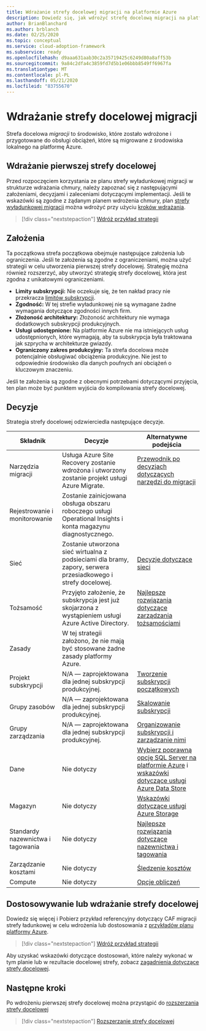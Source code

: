 ```yaml
---
title: Wdrażanie strefy docelowej migracji na platformie Azure
description: Dowiedz się, jak wdrożyć strefę docelową migracji na platformie Azure.
author: BrianBlanchard
ms.author: brblanch
ms.date: 02/25/2020
ms.topic: conceptual
ms.service: cloud-adoption-framework
ms.subservice: ready
ms.openlocfilehash: d9aaa631aab30c2a35719425c6249d80a8aff53b
ms.sourcegitcommit: 9a84c2dfa4c3859fd7d5b1e06bbb8549ff6967fa
ms.translationtype: MT
ms.contentlocale: pl-PL
ms.lasthandoff: 05/21/2020
ms.locfileid: "83755670"
---
```

<!-- cSpell:ignore vCPUs jumpbox -->

# <a name="deploy-a-migration-landing-zone"></a>Wdrażanie strefy docelowej migracji

Strefa docelowa _migracji_ to środowisko, które zostało wdrożone i przygotowane do obsługi obciążeń, które są migrowane z środowiska lokalnego na platformę Azure.

## <a name="deploy-the-first-landing-zone"></a>Wdrażanie pierwszej strefy docelowej

Przed rozpoczęciem korzystania ze planu strefy wyładunkowej migracji w strukturze wdrażania chmury, należy zapoznać się z następującymi założeniami, decyzjami i zaleceniami dotyczącymi implementacji. Jeśli te wskazówki są zgodne z żądanym planem wdrożenia chmury, plan [strefy wyładunkowej migracji](https://docs.microsoft.com/azure/governance/blueprints/samples/caf-migrate-landing-zone) można wdrożyć przy użyciu [kroków wdrażania][deploy-sample].

> [!div class="nextstepaction"]
> [Wdróż przykład strategii][deploy-sample]

## <a name="assumptions"></a>Założenia

Ta początkowa strefa początkowa obejmuje następujące założenia lub ograniczenia. Jeśli te założenia są zgodne z ograniczeniami, można użyć strategii w celu utworzenia pierwszej strefy docelowej. Strategię można również rozszerzyć, aby utworzyć strategię strefy docelowej, która jest zgodna z unikatowymi ograniczeniami.

- **Limity subskrypcji:** Nie oczekuje się, że ten nakład pracy nie przekracza [limitów subskrypcji](https://docs.microsoft.com/azure/azure-resource-manager/management/azure-subscription-service-limits).
- **Zgodność:** W tej strefie wyładunkowej nie są wymagane żadne wymagania dotyczące zgodności innych firm.
- **Złożoność architektury:** Złożoność architektury nie wymaga dodatkowych subskrypcji produkcyjnych.
- **Usługi udostępnione:** Na platformie Azure nie ma istniejących usług udostępnionych, które wymagają, aby ta subskrypcja była traktowana jak szprycha w architekturze gwiazdy.
- **Ograniczony zakres produkcyjny:** Ta strefa docelowa może potencjalnie obsługiwać obciążenia produkcyjne. Nie jest to odpowiednie środowisko dla danych poufnych ani obciążeń o kluczowym znaczeniu.

Jeśli te założenia są zgodne z obecnymi potrzebami dotyczącymi przyjęcia, ten plan może być punktem wyjścia do kompilowania strefy docelowej.

## <a name="decisions"></a>Decyzje

Strategia strefy docelowej odzwierciedla następujące decyzje.

| Składnik                    | Decyzje                                                                                         | Alternatywne podejścia                                                                                                                                                                                                                                                                |
|------------------------------|---------------------------------------------------------------------------------------------------|-------------------------------------------------------------------------------------------------------------------------------------------------------------------------------------------------------------------------------------------------------------------------------------- |
| Narzędzia migracji              | Usługa Azure Site Recovery zostanie wdrożona i utworzony zostanie projekt usługi Azure Migrate.                | [Przewodnik po decyzjach dotyczących narzędzi do migracji](../../decision-guides/migrate-decision-guide/index.md)                                                                                                                                                                                               |
| Rejestrowanie i monitorowanie       | Zostanie zainicjowana obsługa obszaru roboczego usługi Operational Insights i konta magazynu diagnostycznego.                |                                                                                                                                                                                                                                                                                       |
| Sieć                      | Zostanie utworzona sieć wirtualna z podsieciami dla bramy, zapory, serwera przesiadkowego i strefy docelowej.  | [Decyzje dotyczące sieci](../considerations/networking-options.md)                                                                                                                                                                                                                       |
| Tożsamość                     | Przyjęto założenie, że subskrypcja jest już skojarzona z wystąpieniem usługi Azure Active Directory. | [Najlepsze rozwiązania dotyczące zarządzania tożsamościami](https://docs.microsoft.com/azure/security/fundamentals/identity-management-best-practices?toc=/azure/cloud-adoption-framework/toc.json&bc=/azure/cloud-adoption-framework/_bread/toc.json) |
| Zasady                       | W tej strategii założono, że nie mają być stosowane żadne zasady platformy Azure.                        |                                                                                                                                                                                                                                                                                       |
| Projekt subskrypcji          | N/A — zaprojektowana dla jednej subskrypcji produkcyjnej.                                              | [Tworzenie subskrypcji początkowych](../azure-best-practices/initial-subscriptions.md)                                                                                                                                                                                                      |
| Grupy zasobów              | N/A — zaprojektowana dla jednej subskrypcji produkcyjnej.                                              | [Skalowanie subskrypcji](../azure-best-practices/scale-subscriptions.md)                                                                                                                                                                                                                 |
| Grupy zarządzania            | N/A — zaprojektowana dla jednej subskrypcji produkcyjnej.                                              | [Organizowanie subskrypcji i zarządzanie nimi](../azure-best-practices/organize-subscriptions.md)                                                                                                                                                                                                |
| Dane                         | Nie dotyczy                                                                                               | [Wybierz poprawną opcję SQL Server na platformie Azure](https://docs.microsoft.com/azure/sql-database/sql-database-paas-vs-sql-server-iaas) i [wskazówki dotyczące usługi Azure Data Store](https://docs.microsoft.com/azure/architecture/guide/technology-choices/data-store-overview)                       |
| Magazyn                      | Nie dotyczy                                                                                               | [Wskazówki dotyczące usługi Azure Storage](../considerations/storage-options.md)                                                                                                                                                                                                                        |
| Standardy nazewnictwa i tagowania | Nie dotyczy                                                                                               | [Najlepsze rozwiązania dotyczące nazewnictwa i tagowania](../azure-best-practices/naming-and-tagging.md)                                                                                                                                                                                                    |
| Zarządzanie kosztami              | Nie dotyczy                                                                                               | [Śledzenie kosztów](../azure-best-practices/track-costs.md)                                                                                                                                                                                                                              |
| Compute                      | Nie dotyczy                                                                                               | [Opcje obliczeń](../considerations/compute-options.md)                                                                                                                                                                                                                               |

## <a name="customize-or-deploy-a-landing-zone"></a>Dostosowywanie lub wdrażanie strefy docelowej

Dowiedz się więcej i Pobierz przykład referencyjny dotyczący CAF migracji strefy ładunkowej w celu wdrożenia lub dostosowania z [przykładów planu platformy Azure][deploy-sample].

> [!div class="nextstepaction"]
> [Wdróż przykład strategii][deploy-sample]

Aby uzyskać wskazówki dotyczące dostosowań, które należy wykonać w tym planie lub w rezultacie docelowej strefy, zobacz [zagadnienia dotyczące strefy docelowej](../considerations/index.md).

## <a name="next-steps"></a>Następne kroki

Po wdrożeniu pierwszej strefy docelowej można przystąpić do [rozszerzania strefy docelowej](../considerations/index.md)

> [!div class="nextstepaction"]
> [Rozszerzanie strefy docelowej](../considerations/index.md)

<!-- links -->

[Deploy-sample]: https://docs.microsoft.com/azure/governance/blueprints/samples/caf-migrate-landing-zone/deploy
